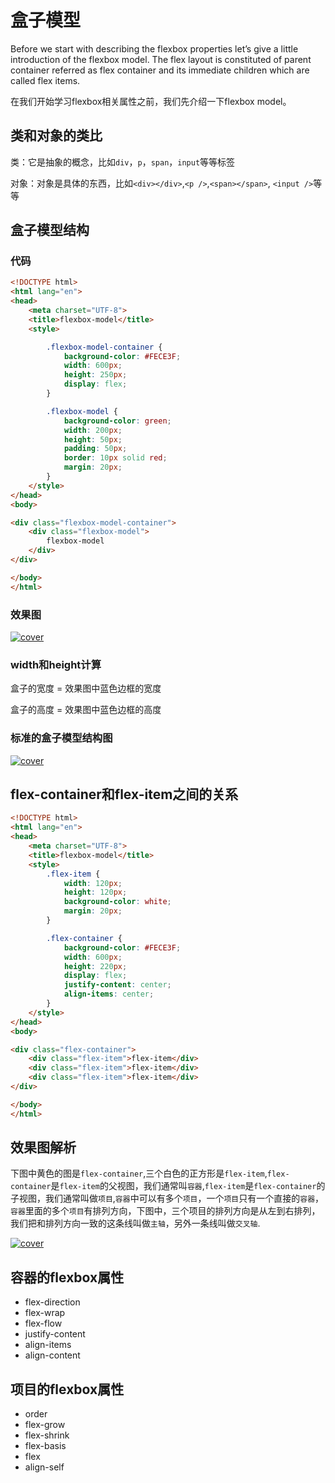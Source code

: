 # 盒子模型

Before we start with describing the flexbox properties let’s give a little introduction of the flexbox model. The flex layout is constituted of parent container referred as flex container and its immediate children which are called flex items.

在我们开始学习flexbox相关属性之前，我们先介绍一下flexbox model。
## 类和对象的类比
类：它是抽象的概念，比如`div`，`p`，`span`，`input`等等标签

对象：对象是具体的东西，比如`<div></div>`,`<p />`,`<span></span>`, `<input />`等等


## 盒子模型结构

### 代码

```HTML
<!DOCTYPE html>
<html lang="en">
<head>
    <meta charset="UTF-8">
    <title>flexbox-model</title>
    <style>

        .flexbox-model-container {
            background-color: #FECE3F;
            width: 600px;
            height: 250px;
            display: flex;
        }

        .flexbox-model {
            background-color: green;
            width: 200px;
            height: 50px;
            padding: 50px;
            border: 10px solid red;
            margin: 20px;
        }
    </style>
</head>
<body>

<div class="flexbox-model-container">
    <div class="flexbox-model">
        flexbox-model
    </div>
</div>

</body>
</html>
```


### 效果图

[![cover](http://ojp7xe8x3.bkt.clouddn.com/Snip20170114_38.png)](http://ojp7xe8x3.bkt.clouddn.com/Snip20170114_38.png)

### width和height计算
盒子的宽度 = 效果图中蓝色边框的宽度

盒子的高度 = 效果图中蓝色边框的高度

### 标准的盒子模型结构图
[![cover](http://ojp7xe8x3.bkt.clouddn.com/biaozhunboxmodel.png)](http://ojp7xe8x3.bkt.clouddn.com/biaozhunboxmodel.png)

## flex-container和flex-item之间的关系

```HTML
<!DOCTYPE html>
<html lang="en">
<head>
    <meta charset="UTF-8">
    <title>flexbox-model</title>
    <style>
        .flex-item {
            width: 120px;
            height: 120px;
            background-color: white;
            margin: 20px;
        }

        .flex-container {
            background-color: #FECE3F;
            width: 600px;
            height: 220px;
            display: flex;
            justify-content: center;
            align-items: center;
        }
    </style>
</head>
<body>

<div class="flex-container">
    <div class="flex-item">flex-item</div>
    <div class="flex-item">flex-item</div>
    <div class="flex-item">flex-item</div>
</div>

</body>
</html>

```

## 效果图解析
下图中黄色的图是`flex-container`,三个白色的正方形是`flex-item`,`flex-container`是`flex-item`的父视图，我们通常叫`容器`,`flex-item`是`flex-container`的子视图，我们通常叫做`项目`,`容器`中可以有多个`项目`，一个`项目`只有一个直接的`容器`，`容器`里面的多个`项目`有排列方向，下图中，三个项目的排列方向是从左到右排列，我们把和排列方向一致的这条线叫做`主轴`，另外一条线叫做`交叉轴`.

[![cover](http://ojp7xe8x3.bkt.clouddn.com/CSS3-Flexbox-Model.jpg)](http://ojp7xe8x3.bkt.clouddn.com/CSS3-Flexbox-Model.jpg)

## 容器的flexbox属性
- flex-direction
- flex-wrap
- flex-flow
- justify-content
- align-items
- align-content

## 项目的flexbox属性
- order
- flex-grow
- flex-shrink
- flex-basis
- flex
- align-self
